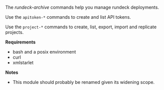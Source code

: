 The *rundeck-archive* commands help you manage rundeck deployments.

Use the `apitoken-*` commands to create and list API tokens.

Use the `project-*` commands to create, list, export, import and replicate
projects.


**Requirements**

* bash and a posix environment
* curl
* xmlstarlet

**Notes**

* This module should probably be renamed given its widening scope.
